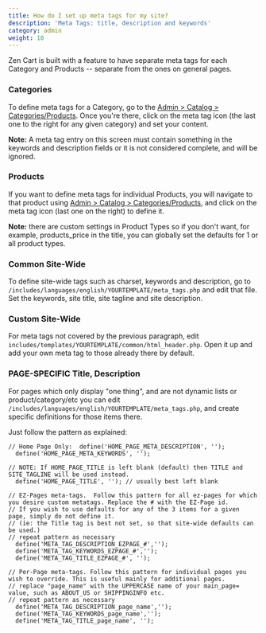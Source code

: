 ```yaml
---
title: How do I set up meta tags for my site? 
description: 'Meta Tags: title, description and keywords'
category: admin
weight: 10
---
```


Zen Cart is built with a feature to have separate meta tags for each Category and Products -- separate from the ones on general pages.

### Categories
To define meta tags for a Category, go to the [Admin > Catalog > Categories/Products](/user/admin_pages/catalog/categories/).  Once you're there, click on the meta tag icon (the last one to the right for any given category) and set your content.

**Note:** A meta tag entry on this screen must contain something in the keywords and description fields or it is not considered complete, and will be ignored.

### Products
If you want to define meta tags for individual Products, you will navigate to that product using [Admin > Catalog > Categories/Products](/user/admin_pages/catalog/categories_products/), and click on the meta tag icon (last one on the right) to define it.

**Note:** there are custom settings in Product Types so if you don't want, for example, products_price in the title,  you can globally set the defaults for 1 or all product types.

### Common Site-Wide
To define site-wide tags such as charset, keywords and description, go to `/includes/languages/english/YOURTEMPLATE/meta_tags.php` and edit that file.  Set the keywords, site title, site tagline and site description.

### Custom Site-Wide
For meta tags not covered by the previous paragraph, edit 
`includes/templates/YOURTEMPLATE/common/html_header.php`. 
Open it up and add your own meta tag to those already there by default.


### PAGE-SPECIFIC Title, Description
For pages which only display "one thing", and are not dynamic lists or product/category/etc you can edit `/includes/languages/english/YOURTEMPLATE/meta_tags.php`, and create specific definitions for those items there.

Just follow the pattern as explained:

```
// Home Page Only:  define('HOME_PAGE_META_DESCRIPTION', '');
  define('HOME_PAGE_META_KEYWORDS', '');

// NOTE: If HOME_PAGE_TITLE is left blank (default) then TITLE and SITE_TAGLINE will be used instead.
  define('HOME_PAGE_TITLE', ''); // usually best left blank

// EZ-Pages meta-tags.  Follow this pattern for all ez-pages for which you desire custom metatags. Replace the # with the EZ-Page id.
// If you wish to use defaults for any of the 3 items for a given page, simply do not define it.
// (ie: the Title tag is best not set, so that site-wide defaults can be used.)
// repeat pattern as necessary
  define('META_TAG_DESCRIPTION_EZPAGE_#','');
  define('META_TAG_KEYWORDS_EZPAGE_#','');
  define('META_TAG_TITLE_EZPAGE_#', '');

// Per-Page meta-tags. Follow this pattern for individual pages you wish to override. This is useful mainly for additional pages.
// replace "page_name" with the UPPERCASE name of your main_page= value, such as ABOUT_US or SHIPPINGINFO etc.
// repeat pattern as necessary
  define('META_TAG_DESCRIPTION_page_name','');
  define('META_TAG_KEYWORDS_page_name','');
  define('META_TAG_TITLE_page_name', ''); 

```
